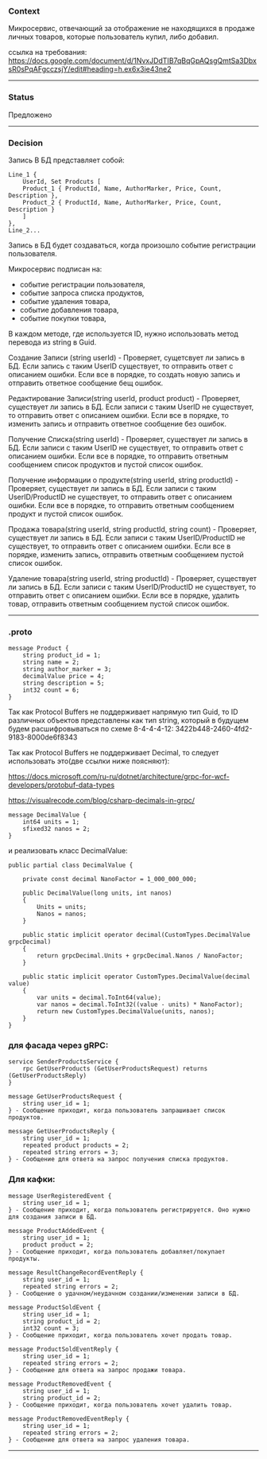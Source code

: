 ### Context

Микросервис, отвечающий за отображение не находящихся в продаже личных товаров, 
которые пользователь купил, либо добавил.

ссылка на требования:
https://docs.google.com/document/d/1NvxJDdTIB7qBqGpAQsgQmtSa3DbxsR0sPqAFgcczsjY/edit#heading=h.ex6x3ie43ne2
_______________________________________________________________________________
### Status

Предложено
_______________________________________________________________________________
### Decision

Запись В БД представляет собой:

    Line_1 {  
    	UserId, Set Prodcuts [  
    	Product_1 { ProductId, Name, AuthorMarker, Price, Count, Description },  
    	Product_2 { ProductId, Name, AuthorMarker, Price, Count, Description }   
    	]   
    },  
    Line_2...

Запись в БД будет создаваться, когда произошло событие регистрации пользователя.

Микросервис подписан на:
- событие регистрации пользователя,
- событие запроса списка продуктов,
- событие удаления товара, 
- событие добавления товара,
- событие покупки товара,

В каждом методе, где используется ID, нужно использовать метод перевода из string в
Guid.

Создание Записи (string userId) -
    Проверяет, сущетсвует ли запись в БД. Если запись с таким UserID существует, то
    отправить ответ с описанием ошибки. Если все в порядке, то создать новую запись и 
    отправить ответное сообщение бещ ошибок.

Редактирование Записи(string userId, product product) - 
    Проверяет, существует ли запись в БД.  Если записи с таким UserID не существует, то
    отправить ответ с описанием ошибки. Если все в порядке, то изменить запись и
    отправить ответное сообщение без ошибок.

Получение Списка(string userId) - 
    Проверяет, существует ли запись в БД.  Если записи с таким UserID не существует, то
    отправить ответ с описанием ошибки. Если все в порядке, то отправить ответным сообщением
    список продуктов и пустой список ошибок.

Получение информации о продукте(string userId, string productId) -
    Проверяет, существует ли запись в БД.  Если записи с таким UserID/ProductID не существует, то
    отправить ответ с описанием ошибки. Если все в порядке, то отправить ответным сообщением
    продукт и пустой список ошибок.

Продажа товара(string userId, string productId, string count) -
    Проверяет, существует ли запись в БД.  Если записи с таким UserID/ProductID не существует, то
    отправить ответ с описанием ошибки. Если все в порядке, изменить запись, отправить ответным сообщением
    пустой список ошибок.

Удаление товара(string userId, string productId) -
    Проверяет, существует ли запись в БД.  Если записи с таким UserID/ProductID не существует, то
    отправить ответ с описанием ошибки. Если все в порядке, удалить товар, отправить ответным сообщением
    пустой список ошибок.


_______________________________________________________________________________
### .proto

	message Product {
		string product_id = 1;
		string name = 2;
		string author_marker = 3;
		decimalValue price = 4;
		string description = 5;
		int32 count = 6;
	} 
	
Так как Protocol Buffers не поддерживает напрямую тип Guid, то ID различных
объектов представлены как тип string, который в будущем будем расшифровываться 
по схеме 8-4-4-4-12: 3422b448-2460-4fd2-9183-8000de6f8343

Так как Protocol Buffers не поддерживает Decimal, то следует использовать это(две ссылки ниже поясняют):

https://docs.microsoft.com/ru-ru/dotnet/architecture/grpc-for-wcf-developers/protobuf-data-types

https://visualrecode.com/blog/csharp-decimals-in-grpc/


	message DecimalValue {
		int64 units = 1;
		sfixed32 nanos = 2;
	}

и реализовать класс DecimalValue:

	public partial class DecimalValue {
	
		private const decimal NanoFactor = 1_000_000_000;
		
		public DecimalValue(long units, int nanos) 
		{
			Units = units;
			Nanos = nanos;
		}

		public static implicit operator decimal(CustomTypes.DecimalValue grpcDecimal)
		{
			return grpcDecimal.Units + grpcDecimal.Nanos / NanoFactor;
		}

		public static implicit operator CustomTypes.DecimalValue(decimal value) 
		{
			var units = decimal.ToInt64(value);
			var nanos = decimal.ToInt32((value - units) * NanoFactor);
			return new CustomTypes.DecimalValue(units, nanos);
		}
    }
    

### для фасада через gRPC:

	service SenderProductsService {
	    rpc GetUserProducts (GetUserProductsRequest) returns (GetUserProductsReply)
	}
	
	message GetUserProductsRequest {
	    string user_id = 1;
	} - Сообщение приходит, когда пользователь запрашивает список продуктов.

	message GetUserProductsReply {
	    string user_id = 1;
	    repeated product products = 2;
	    repeated string errors = 3; 
	} - Сообщение для ответа на запрос получения списка продуктов. 
    
### Для кафки:

	message UserRegisteredEvent {
	    string user_id = 1;
	} - Сообщение приходит, когда пользователь регистрируется. Оно нужно для создания записи в БД.

	message ProductAddedEvent {
	    string user_id = 1;
	    product product = 2;
	} - Сообщение приходит, когда пользователь добавляет/покупает продукты.

	message ResultChangeRecordEventReply {
	    string user_id = 1;
	    repeated string errors = 2;
	} - Сообщение о удачном/неудачном создании/изменении записи в БД.

	message ProductSoldEvent {
	    string user_id = 1;
	    string product_id = 2;
	    int32 count = 3;
	} - Сообщение приходит, когда пользователь хочет продать товар.

	message ProductSoldEventReply {
	    string user_id = 1;
	    repeated string errors = 2;
	} - Сообщение для ответа на запрос продажи товара.

	message ProductRemovedEvent {
	    string user_id = 1;
	    string product_id = 2;
	} - Сообщение приходит, когда пользователь хочет удалить товар.

	message ProductRemovedEventReply {
	    string user_id = 1;
	    repeated string errors = 2;
	} - Сообщение для ответа на запрос удаления товара.
_______________________________________________________________________________
